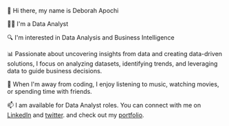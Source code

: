 👋 Hi there, my name is Deborah Apochi

👩‍💻 I'm a Data Analyst

🔍 I'm interested in Data Analysis and Business Intelligence

📊 Passionate about uncovering insights from data and creating data-driven solutions, I focus on analyzing datasets, identifying trends, and leveraging data to guide business decisions.

🎵 When I'm away from coding, I enjoy listening to music, watching movies, or spending time with friends.

📫 I am available for Data Analyst roles. You can connect with me on [LinkedIn](https://www.linkedin.com/in/deborah-apochi/) and [twitter](https://x.com/dechies2?t=QboB2irqZWYpFR_YZTqVTw&s=09). and check out my [portfolio](https://www.datascienceportfol.io/apochideborah297).
